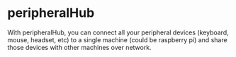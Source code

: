 # peripheralHub

With peripheralHub, you can connect all your peripheral devices (keyboard, mouse, headset, etc) to a single machine (could be raspberry pi) and share those devices with other machines over network.